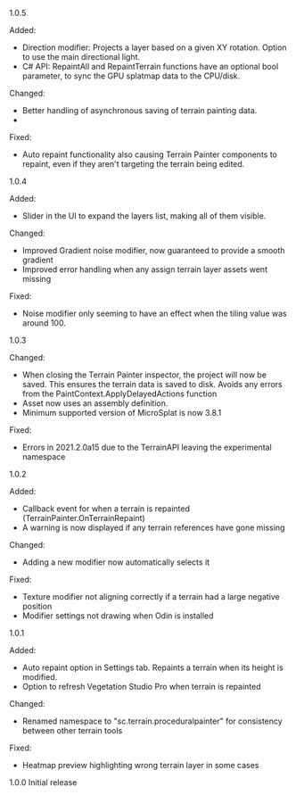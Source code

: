 1.0.5

Added:
- Direction modifier: Projects a layer based on a given XY rotation. Option to use the main directional light.
- C# API: RepaintAll and RepaintTerrain functions have an optional bool parameter, to sync the GPU splatmap data to the CPU/disk.

Changed:
- Better handling of asynchronous saving of terrain painting data.
- 
Fixed:
- Auto repaint functionality also causing Terrain Painter components to repaint, even if they aren't targeting the terrain being edited.

1.0.4

Added:
- Slider in the UI to expand the layers list, making all of them visible.

Changed:
- Improved Gradient noise modifier, now guaranteed to provide a smooth gradient
- Improved error handling when any assign terrain layer assets went missing

Fixed:
- Noise modifier only seeming to have an effect when the tiling value was around 100.

1.0.3

Changed:
- When closing the Terrain Painter inspector, the project will now be saved. This ensures the terrain data is saved to disk. Avoids any errors from the PaintContext.ApplyDelayedActions function
- Asset now uses an assembly definition.
- Minimum supported version of MicroSplat is now 3.8.1

Fixed:
- Errors in 2021.2.0a15 due to the TerrainAPI leaving the experimental namespace

1.0.2

Added:
- Callback event for when a terrain is repainted (TerrainPainter.OnTerrainRepaint)
- A warning is now displayed if any terrain references have gone missing

Changed:
- Adding a new modifier now automatically selects it

Fixed:
- Texture modifier not aligning correctly if a terrain had a large negative position
- Modifier settings not drawing when Odin is installed

1.0.1

Added:
- Auto repaint option in Settings tab. Repaints a terrain when its height is modified.
- Option to refresh Vegetation Studio Pro when terrain is repainted

Changed:
- Renamed namespace to "sc.terrain.proceduralpainter" for consistency between other terrain tools

Fixed:
- Heatmap preview highlighting wrong terrain layer in some cases

1.0.0
Initial release